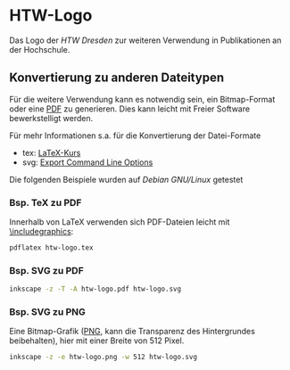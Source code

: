 # HTW-Logo

Das Logo der *HTW Dresden* zur weiteren Verwendung in Publikationen an der Hochschule.

## Konvertierung zu anderen Dateitypen

Für die weitere Verwendung kann es notwendig sein, ein Bitmap-Format oder eine [PDF](https://en.wikipedia.org/w/index.php?title=Portable_Document_Format&oldid=716063782) zu generieren. Dies kann leicht mit Freier Software bewerkstelligt werden.

Für mehr Informationen s.a. für die Konvertierung der Datei-Formate
* tex: [LaTeX-Kurs](http://wwwtcs.inf.tu-dresden.de/~borch/lehre/2015-latex/)
* svg: [Export Command Line Options](http://tavmjong.free.fr/INKSCAPE/MANUAL/html/CommandLine-Export.html)

Die folgenden Beispiele wurden auf *Debian GNU/Linux* getestet

### Bsp. TeX zu PDF

Innerhalb von LaTeX verwenden sich PDF-Dateien leicht mit [\includegraphics](http://golatex.de/wiki/index.php?title=\includegraphics):

```bash
pdflatex htw-logo.tex
```

### Bsp. SVG zu PDF

```bash
inkscape -z -T -A htw-logo.pdf htw-logo.svg
```

### Bsp. SVG zu PNG

Eine Bitmap-Grafik ([PNG](https://en.wikipedia.org/w/index.php?title=Portable_Network_Graphics&oldid=716163563), kann die Transparenz des Hintergrundes beibehalten), hier mit einer Breite von 512 Pixel.

```bash
inkscape -z -e htw-logo.png -w 512 htw-logo.svg
```

